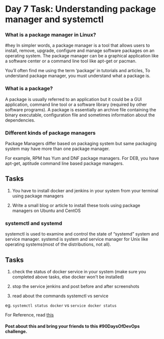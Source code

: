 # Day 7 Task: Understanding package manager and systemctl

### What is a package manager in Linux?
#hey 
 In simpler words, a package manager is a tool that allows users to install, remove, upgrade, configure and manage software packages on an operating system. The package manager can be a graphical application like a software center or a command line tool like apt-get or pacman.

 You’ll often find me using the term ‘package’ in tutorials and articles, To understand package manager, you must understand what a package is.

### What is a package?
 
 A package is usually referred to an application but it could be a GUI application, command line tool or a software library (required by other software programs). A package is essentially an archive file containing the binary executable, configuration file and sometimes information about the dependencies.

### Different kinds of package managers
 Package Managers differ based on packaging system but same packaging system may have more than one package manager.

 For example, RPM has Yum and DNF package managers. For DEB, you have apt-get, aptitude command line based package managers.


## Tasks

 1) You have to install docker and jenkins in your system from your terminal using package managers

 2) Write a small blog or article to install these tools using package managers on Ubuntu and CentOS


### systemctl and systemd

 systemctl is used to examine and control the state of “systemd” system and service manager. systemd is system and service manager for Unix like operating systems(most of the distributions, not all).


## Tasks

 1) check the status of docker service in your system (make sure you completed above tasks, else docker won't be installed)

 2) stop the service jenkins and post before and after screenshots

 3) read about the commands systemctl vs service

 eg. `systemctl status docker` vs `service docker status`

For Reference, read [this](https://www.howtogeek.com/devops/how-to-check-if-the-docker-daemon-or-a-container-is-running/#:~:text=Checking%20With%20Systemctl&text=Check%20what%27s%20displayed%20under%20%E2%80%9CActive,running%20sudo%20systemctl%20start%20docker%20.)


#### Post about this and bring your friends to this #90DaysOfDevOps challenge.

